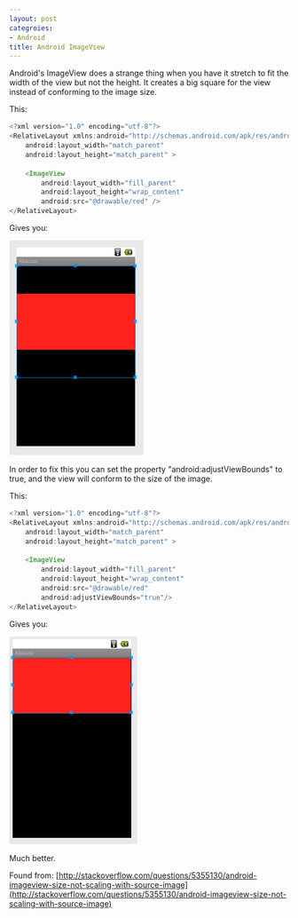 ```yaml
---
layout: post
categroies:
- Android
title: Android ImageView
---
```


Android's ImageView does a strange thing when you have it stretch to fit the width of the view but not the height. It creates a big square for the view instead of conforming to the image size.

This:

```java
<?xml version="1.0" encoding="utf-8"?>
<RelativeLayout xmlns:android="http://schemas.android.com/apk/res/android"
    android:layout_width="match_parent"
    android:layout_height="match_parent" >

    <ImageView 
        android:layout_width="fill_parent"
        android:layout_height="wrap_content"
        android:src="@drawable/red" />
</RelativeLayout>
```

Gives you:

![Android ImageView no bounds](/images/android-imageview-1.png)

In order to fix this you can set the property "android:adjustViewBounds" to true, and the view will conform to the size of the image.

This:

```java
<?xml version="1.0" encoding="utf-8"?>
<RelativeLayout xmlns:android="http://schemas.android.com/apk/res/android"
    android:layout_width="match_parent"
    android:layout_height="match_parent" >

    <ImageView 
        android:layout_width="fill_parent"
        android:layout_height="wrap_content"
        android:src="@drawable/red" 
        android:adjustViewBounds="true"/>
</RelativeLayout>
```

Gives you:

![Android ImageView with bounds](/images/android-imageview-2.png)

Much better.

Found from: [http://stackoverflow.com/questions/5355130/android-imageview-size-not-scaling-with-source-image](http://stackoverflow.com/questions/5355130/android-imageview-size-not-scaling-with-source-image)

